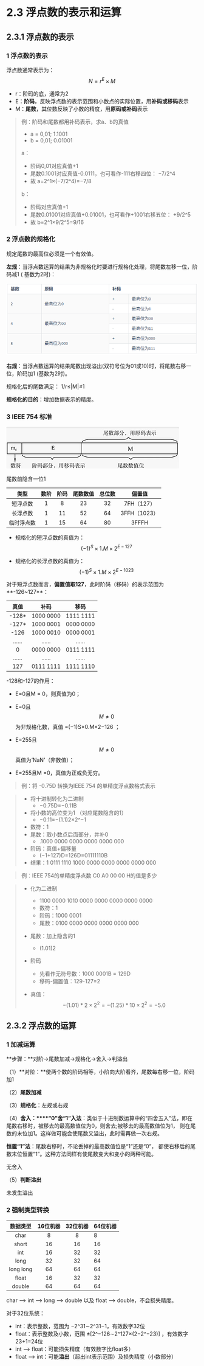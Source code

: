 # 2.3 浮点数的表示和运算

## 2.3.1 浮点数的表示

### 1 浮点数的表示

浮点数通常表示为：
$$
N=r^E × M
$$

- r：阶码的底，通常为2
- E：**阶码**，反映浮点数的表示范围和小数点的实际位置，用**补码或移码**表示
- M：**尾数**，其位数反映了小数的精度，用**原码或补码**表示

> 例：阶码和尾数都用补码表示，求a、b的真值
>
> - a = 0,01; 1.1001
> - b = 0,01; 0.01001
>
> a：
>
> - 阶码0,01对应真值+1
> - 尾数0.1001对应真值-0.0111，也可看作-111右移四位： −7/2^4
> - 故 a=2^1×(−7/2^4)=−7/8
>
> b：
>
> - 阶码对应真值+1
> - 尾数0.01001对应真值+0.01001，也可看作+1001右移五位： +9/2^5
> - 故 b=2^1×9/2^5=9/16

### 2 浮点数的规格化

规定尾数的最高位必须是一个有效值。

**左规**：当浮点数运算的结果为非规格化时要进行规格化处理，将尾数左移一位，阶码减1 ( 基数为2时)：

![img](https://github.com/Aye10032/ComputerOrganizationNote/raw/main/.gitbook/assets/%E8%A7%84%E6%A0%BC%E5%8C%96.png)

**右规**：当浮点数运算的结果尾数出现溢出(双符号位为01或10)时，将尾数右移一位，阶码加1 (基数为2时)。

规格化后的尾数满足： 1/r≤|M|≤1

**规格化的目的**：增加数据表示的精度。

### 3 IEEE 754 标准

![img](https://github.com/Aye10032/ComputerOrganizationNote/raw/main/.gitbook/assets/ieee754.png)

尾数前隐含一位1

|    类型    | 数阶 | 阶码 | 尾数数值 | 总位数 |    偏置值    |
| :--------: | :--: | :--: | :------: | :----: | :----------: |
|  短浮点数  |  1   |  8   |    23    |   32   |  7FH（127）  |
|  长浮点数  |  1   |  11  |    52    |   64   | 3FFH（1023） |
| 临时浮点数 |  1   |  15  |    64    |   80   |    3FFFH     |

- 规格化的短浮点数的真值为：
  $$
  (-1)^{S}\times 1.M \times 2^{E-127}
  $$
  

- 规格化的长浮点数的真值为：
  $$
  (-1)^{S}\times 1.M \times 2^{E-1023}
  $$

对于短浮点数而言，**偏置值取127**，此时阶码（移码）的表示范围为**-126~127**：

| 真值  |   补码    |   移码    |
| :---: | :-------: | :-------: |
| -128* | 1000 0000 | 1111 1111 |
| -127* | 1000 0001 | 0000 0000 |
| -126  | 1000 0010 | 0000 0001 |
|  ……   |    ……     |    ……     |
|   0   | 0000 0000 | 0111 1111 |
|  ……   |    ……     |    ……     |
|  127  | 0111 1111 | 1111 1110 |

-128和-127的作用：

- E=0且M = 0，则真值为0；

- E=0且
  $$
  M \neq 0
  $$
   为非规格化数，真值 =(−1)S×0.M×2−126 ；

- E=255且
  $$
  M \neq 0
  $$
  真值为‘NaN’（非数值）；

- E=255且M =0，真值为正或负无穷。

> 例：将 -0.75D 转换为IEEE 754 的单精度浮点数格式表示

> - 将十进制转化为二进制
>   - −0.75D=−0.11B
> - 将小数的高位变为1 （对应尾数隐含的1）
>   - −0.11=−(1.1)2×2^−1
> - 数符：1
> - 尾数：取小数点后面部分，并补0
>   - .1000 0000 0000 0000 0000 000
> - 阶码：真值+偏移量
>   - (−1+127)D=126D=01111110B
> - 结果：1 0111 1110 1000 0000 0000 0000 0000 000

> 例：IEEE 754的单精度浮点数 C0 A0 00 00 H的值是多少

> - 化为二进制
>
>   - 1100 0000 1010 0000 0000 0000 0000 0000
>   - 数符：1
>   - 阶码：1000 0001
>   - 尾数：0100 0000 0000 0000 0000 000
>
> - 尾数：加上隐含的1
>
>   - (1.01)2
>
> - 阶码
>
>   - 先看作无符号数：1000 0001B = 129D
>   - 移码-偏置值：129-127=2
>
> - 真值：
>   $$
>   -(1.01)*2\times 2^2=-(1.25)*{10}\times2^2=-5.0
>   $$

## 2.3.2 浮点数的运算

### 1 加减运算

**步骤：**对阶->尾数加减->规格化->舍入->判溢出

（1）**对阶：**使两个数的阶码相等，小阶向大阶看齐，尾数每右移一位，阶码加1

（2）**尾数加减**

（3）**规格化**：左规或右规

（4）**舍入：****“0”舍“1”入法**：类似于十进制数运算中的“四舍五入”法，即在尾数右移时，被移去的最高数值位为0，则舍去;被移去的最高数值位为1， 则在尾数的末位加1。这样做可能会使尾数又溢出，此时需再做一次右规。

**恒置“1”法**：尾数右移时，不论丢掉的最高数值位是“1”还是“0”， 都使右移后的尾数末位恒置“1”。这种方法同样有使尾数变大和变小的两种可能。

无舍入

（5）**判断溢出**

未发生溢出

### 2 强制类型转换

| 数据类型  | 16位机器 | 32位机器 | 64位机器 |
| :-------: | :------: | :------: | -------- |
|   char    |    8     |    8     | 8        |
|   short   |    16    |    16    | 16       |
|    int    |    16    |    32    | 32       |
|   long    |    32    |    32    | 64       |
| long long |    64    |    64    | 64       |
|   float   |    16    |    32    | 32       |
|  double   |    64    |    64    | 64       |

char --> int --> long --> double 以及 float --> double，不会损失精度。

对于32位系统：

- int：表示整数，范围为 −2^31∼2^31−1，有效数字32位
- float：表示整数及小数，范围 ±[2^−126∼2^127×(2−2^−23)] ，有效数字23+1=24位
- int --> float：可能损失精度（有效数字比float多）
- float --> int：可能**溢出**（超出int表示范围）及损失精度（小数部分）

